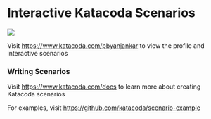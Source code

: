 # Interactive Katacoda Scenarios

[![](http://shields.katacoda.com/katacoda/pbyanjankar/count.svg)](https://www.katacoda.com/pbyanjankar "Get your profile on Katacoda.com")

Visit https://www.katacoda.com/pbyanjankar to view the profile and interactive scenarios

### Writing Scenarios
Visit https://www.katacoda.com/docs to learn more about creating Katacoda scenarios

For examples, visit https://github.com/katacoda/scenario-example
